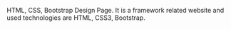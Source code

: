 HTML, CSS, Bootstrap Design Page. 
It is a framework related website and used technologies are HTML, CSS3, Bootstrap.
